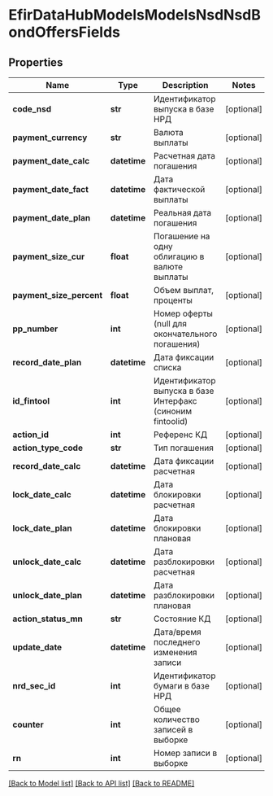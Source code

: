 # EfirDataHubModelsModelsNsdNsdBondOffersFields

## Properties
Name | Type | Description | Notes
------------ | ------------- | ------------- | -------------
**code_nsd** | **str** | Идентификатор выпуска в базе НРД | [optional] 
**payment_currency** | **str** | Валюта выплаты | [optional] 
**payment_date_calc** | **datetime** | Расчетная дата погашения | [optional] 
**payment_date_fact** | **datetime** | Дата фактической выплаты | [optional] 
**payment_date_plan** | **datetime** | Реальная дата погашения | [optional] 
**payment_size_cur** | **float** | Погашение на одну облигацию в валюте выплаты | [optional] 
**payment_size_percent** | **float** | Объем выплат, проценты | [optional] 
**pp_number** | **int** | Номер оферты (null для окончательного погашения) | [optional] 
**record_date_plan** | **datetime** | Дата фиксации списка | [optional] 
**id_fintool** | **int** | Идентификатор выпуска в базе Интерфакс (синоним fintoolid) | [optional] 
**action_id** | **int** | Референс КД | [optional] 
**action_type_code** | **str** | Тип погашения | [optional] 
**record_date_calc** | **datetime** | Дата фиксации расчетная | [optional] 
**lock_date_calc** | **datetime** | Дата блокировки расчетная | [optional] 
**lock_date_plan** | **datetime** | Дата блокировки плановая | [optional] 
**unlock_date_calc** | **datetime** | Дата разблокировки расчетная | [optional] 
**unlock_date_plan** | **datetime** | Дата разблокировки плановая | [optional] 
**action_status_mn** | **str** | Состояние КД | [optional] 
**update_date** | **datetime** | Дата/время последнего изменения записи | [optional] 
**nrd_sec_id** | **int** | Идентификатор бумаги в базе НРД | [optional] 
**counter** | **int** | Общее количество записей в выборке | [optional] 
**rn** | **int** | Номер записи в выборке | [optional] 

[[Back to Model list]](../README.md#documentation-for-models) [[Back to API list]](../README.md#documentation-for-api-endpoints) [[Back to README]](../README.md)

